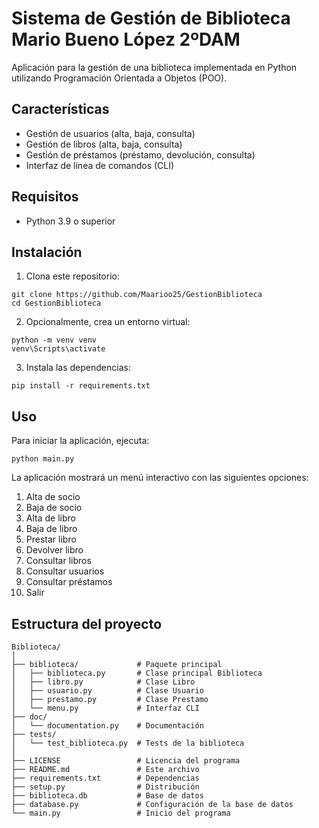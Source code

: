 # Sistema de Gestión de Biblioteca Mario Bueno López 2ºDAM

Aplicación para la gestión de una biblioteca implementada en Python utilizando Programación Orientada a Objetos (POO).

## Características

* Gestión de usuarios (alta, baja, consulta)
* Gestión de libros (alta, baja, consulta)
* Gestión de préstamos (préstamo, devolución, consulta)
* Interfaz de línea de comandos (CLI)

## Requisitos

* Python 3.9 o superior

## Instalación

1. Clona este repositorio:

```
git clone https://github.com/Maarioo25/GestionBiblioteca
cd GestionBiblioteca
```

2. Opcionalmente, crea un entorno virtual:

```
python -m venv venv
venv\Scripts\activate
```

3. Instala las dependencias:

```
pip install -r requirements.txt
```

## Uso

Para iniciar la aplicación, ejecuta:

```
python main.py
```

La aplicación mostrará un menú interactivo con las siguientes opciones:

  1. Alta de socio
  2. Baja de socio
  3. Alta de libro
  4. Baja de libro
  5. Prestar libro
  6. Devolver libro
  7. Consultar libros
  8. Consultar usuarios
  9. Consultar préstamos
  0. Salir

## Estructura del proyecto

```
Biblioteca/
│
├── biblioteca/             # Paquete principal
│   ├── biblioteca.py       # Clase principal Biblioteca
│   ├── libro.py            # Clase Libro
│   ├── usuario.py          # Clase Usuario
│   ├── prestamo.py         # Clase Prestamo
│   └── menu.py             # Interfaz CLI
├── doc/                    
│   └── documentation.py    # Documentación
├── tests/                    
│   └── test_biblioteca.py  # Tests de la biblioteca
│
├── LICENSE                 # Licencia del programa
├── README.md               # Este archivo
├── requirements.txt        # Dependencias
├── setup.py                # Distribución
├── biblioteca.db           # Base de datos
├── database.py             # Configuración de la base de datos
└── main.py                 # Inicio del programa
```
